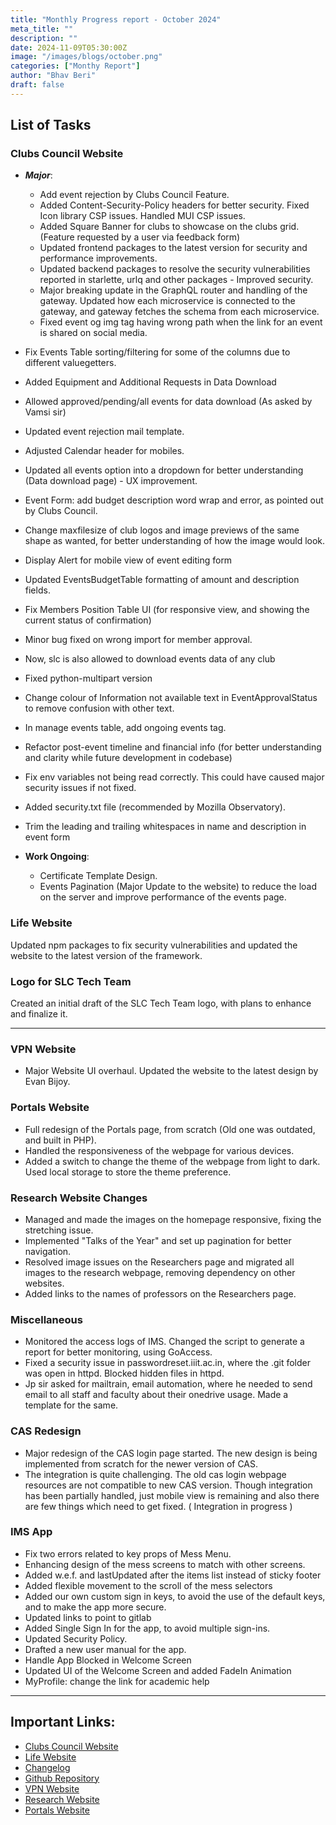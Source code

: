```yaml
---
title: "Monthly Progress report - October 2024"
meta_title: ""
description: ""
date: 2024-11-09T05:30:00Z
image: "/images/blogs/october.png"
categories: ["Monthy Report"]
author: "Bhav Beri"
draft: false
---
```


## List of Tasks

### Clubs Council Website
- ***Major***:
    - Add event rejection by Clubs Council Feature.
    - Added Content-Security-Policy headers for better security. Fixed Icon library CSP issues. Handled MUI CSP issues.
    - Added Square Banner for clubs to showcase on the clubs grid. (Feature requested by a user via feedback form)
    - Updated frontend packages to the latest version for security and performance improvements.
    - Updated backend packages to resolve the security vulnerabilities reported in starlette, urlq and other packages - Improved security.
    - Major breaking update in the GraphQL router and handling of the gateway. Updated how each microservice is connected to the gateway, and gateway fetches the schema from each microservice.
    - Fixed event og img tag having wrong path when the link for an event is shared on social media.

- Fix Events Table sorting/filtering for some of the columns due to different valuegetters.
- Added Equipment and Additional Requests in Data Download
- Allowed approved/pending/all events for data download (As asked by Vamsi sir)
- Updated event rejection mail template.
- Adjusted Calendar header for mobiles.
- Updated all events option into a dropdown for better understanding (Data download page) - UX improvement.
- Event Form: add budget description word wrap and error, as pointed out by Clubs Council.
- Change maxfilesize of club logos and image previews of the same shape as wanted, for better understanding of how the image would look.
- Display Alert for mobile view of event editing form
- Updated EventsBudgetTable formatting of amount and description fields.
- Fix Members Position Table UI (for responsive view, and showing the current status of confirmation)
- Minor bug fixed on wrong import for member approval.
- Now, slc is also allowed to download events data of any club
- Fixed python-multipart version
- Change colour of Information not available text in EventApprovalStatus to remove confusion with other text.
- In manage events table, add ongoing events tag.
- Refactor post-event timeline and financial info (for better understanding and clarity while future development in codebase)
- Fix env variables not being read correctly. This could have caused major security issues if not fixed.
- Added security.txt file (recommended by Mozilla Observatory).
- Trim the leading and trailing whitespaces in name and description in event form
- **Work Ongoing**:
    - Certificate Template Design.
    - Events Pagination (Major Update to the website) to reduce the load on the server and improve performance of the events page.

### Life Website
Updated npm packages to fix security vulnerabilities and updated the website to the latest version of the framework.

### Logo for SLC Tech Team
Created an initial draft of the SLC Tech Team logo, with plans to enhance and finalize it.

----

### VPN Website
- Major Website UI overhaul. Updated the website to the latest design by Evan Bijoy.

### Portals Website
- Full redesign of the Portals page, from scratch (Old one was outdated, and built in PHP).
- Handled the responsiveness of the webpage for various devices.
- Added a switch to change the theme of the webpage from light to dark. Used local storage to store the theme preference.

### Research Website Changes
- Managed and made the images on the homepage responsive, fixing the stretching issue.
- Implemented "Talks of the Year" and set up pagination for better navigation.
- Resolved image issues on the Researchers page and migrated all images to the research webpage, removing dependency on other websites.
- Added links to the names of professors on the Researchers page.

### Miscellaneous
- Monitored the access logs of IMS. Changed the script to generate a report for better monitoring, using GoAccess.
- Fixed a security issue in passwordreset.iiit.ac.in, where the .git folder was open in httpd. Blocked hidden files in httpd.
- Jp sir asked for mailtrain, email automation, where he needed to send email to all staff and faculty about their onedrive usage. Made a template for the same.

### CAS Redesign
- Major redesign of the CAS login page started. The new design is being implemented from scratch for the newer version of CAS.
- The integration is quite challenging. The old cas login webpage resources are not compatible to new CAS version. Though integration has been partially handled, just mobile view is remaining and also there are few things which need to get fixed. ( Integration in progress )

### IMS App
- Fix two errors related to key props of Mess Menu.
- Enhancing design of the mess screens to match with other screens.
- Added w.e.f. and lastUpdated after the items list instead of sticky footer
- Added flexible movement to the scroll of the mess selectors
- Added our own custom sign in keys, to avoid the use of the default keys, and to make the app more secure.
- Updated links to point to gitlab
- Added Single Sign In for the app, to avoid multiple sign-ins.
- Updated Security Policy.
- Drafted a new user manual for the app.
- Handle App Blocked in Welcome Screen
- Updated UI of the Welcome Screen and added FadeIn Animation
- MyProfile: change the link for academic help

---

## Important Links:

- [Clubs Council Website](https://clubs.iiit.ac.in)
- [Life Website](https://life.iiit.ac.in)
- [Changelog](https://clubs.iiit.ac.in/changelog)
- [Github Repository](https://github.com/Clubs-Council-IIITH/)
- [VPN Website](https://vpn.iiit.ac.in)
- [Research Website](https://research.iiit.ac.in)
- [Portals Website](https://portals.iiit.ac.in)
